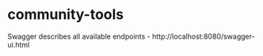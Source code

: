 # community-tools

Swagger describes all available endpoints - http://localhost:8080/swagger-ui.html